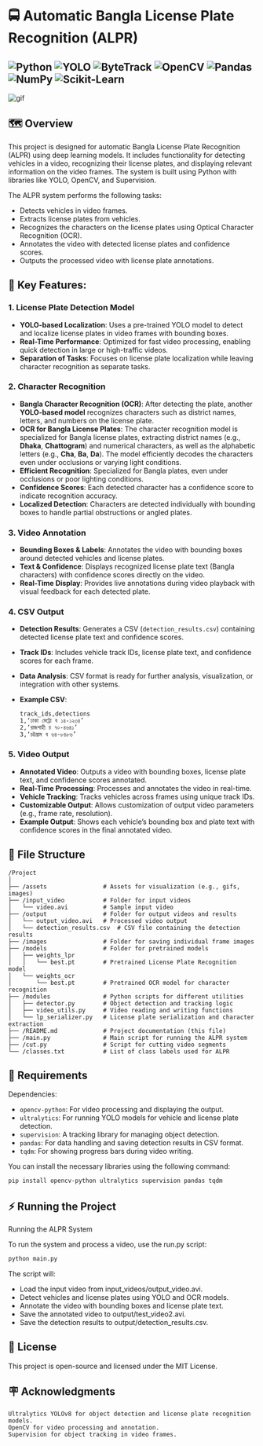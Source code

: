 # 🚍 Automatic Bangla License Plate Recognition (ALPR)


![Python](https://img.shields.io/badge/-Python-3776AB?logo=python&logoColor=white)
![YOLO](https://img.shields.io/badge/-YOLOv8-FF9900?logo=yolo&logoColor=white)
![ByteTrack](https://img.shields.io/badge/-ByteTrack-3776AB?logo=python&logoColor=white)
![OpenCV](https://img.shields.io/badge/-OpenCV-5C3EE8?logo=opencv&logoColor=white)
![Pandas](https://img.shields.io/badge/-Pandas-150458?logo=pandas&logoColor=white)
![NumPy](https://img.shields.io/badge/-NumPy-013243?logo=numpy&logoColor=white)
![Scikit-Learn](https://img.shields.io/badge/-Scikit--Learn-F7931E?logo=scikit-learn&logoColor=white)
---


![gif](assets/project-alpr.gif)


## 🗺️ Overview

This project is designed for automatic Bangla License Plate Recognition (ALPR) using deep learning models. It includes functionality for detecting vehicles in a video, recognizing their license plates, and displaying relevant information on the video frames. The system is built using Python with libraries like YOLO, OpenCV, and Supervision.

The ALPR system performs the following tasks:

- Detects vehicles in video frames.
- Extracts license plates from vehicles.
- Recognizes the characters on the license plates using Optical Character Recognition (OCR).
- Annotates the video with detected license plates and confidence scores.
- Outputs the processed video with license plate annotations.


## 🚀 Key Features:

### **1. License Plate Detection Model**
- **YOLO-based Localization**: Uses a pre-trained YOLO model to detect and localize license plates in video frames with bounding boxes.
- **Real-Time Performance**: Optimized for fast video processing, enabling quick detection in large or high-traffic videos.
- **Separation of Tasks**: Focuses on license plate localization while leaving character recognition as separate tasks.

### **2. Character Recognition**
- **Bangla Character Recognition (OCR)**: After detecting the plate, another **YOLO-based model** recognizes characters such as district names, letters, and numbers on the license plate.
- **OCR for Bangla License Plates**: The character recognition model is specialized for Bangla license plates, extracting district names (e.g., **Dhaka**, **Chattogram**) and numerical characters, as well as the alphabetic letters (e.g., **Cha**, **Ba**, **Da**). The model efficiently decodes the characters even under occlusions or varying light conditions.
- **Efficient Recognition**: Specialized for Bangla plates, even under occlusions or poor lighting conditions.
- **Confidence Scores**: Each detected character has a confidence score to indicate recognition accuracy.
- **Localized Detection**: Characters are detected individually with bounding boxes to handle partial obstructions or angled plates.

### **3. Video Annotation**
- **Bounding Boxes & Labels**: Annotates the video with bounding boxes around detected vehicles and license plates.
- **Text & Confidence**: Displays recognized license plate text (Bangla characters) with confidence scores directly on the video.
- **Real-Time Display**: Provides live annotations during video playback with visual feedback for each detected plate.

### **4. CSV Output**
- **Detection Results**: Generates a CSV (`detection_results.csv`) containing detected license plate text and confidence scores.
- **Track IDs**: Includes vehicle track IDs, license plate text, and confidence scores for each frame.
- **Data Analysis**: CSV format is ready for further analysis, visualization, or integration with other systems.
- **Example CSV**:

    ```
    track_ids,detections
    1,‘ঢাকা মেট্রো ব ১৪-১২৩৪’
    2,‘রাজশাহী চ ৭০-৪৬৪১’
    3,‘চট্টগ্রাম ব ৬৪-৮৪৮৬’
    ```

### **5. Video Output**
- **Annotated Video**: Outputs a video with bounding boxes, license plate text, and confidence scores annotated.
- **Real-Time Processing**: Processes and annotates the video in real-time.
- **Vehicle Tracking**: Tracks vehicles across frames using unique track IDs.
- **Customizable Output**: Allows customization of output video parameters (e.g., frame rate, resolution).
- **Example Output**: Shows each vehicle’s bounding box and plate text with confidence scores in the final annotated video.


## 📂 File Structure

```plaintext
/Project
│
├── /assets                # Assets for visualization (e.g., gifs, images)
├── /input_video           # Folder for input videos
│   └── video.avi          # Sample input video
├── /output                # Folder for output videos and results
│   └── output_video.avi   # Processed video output
│   └── detection_results.csv  # CSV file containing the detection results
├── /images                # Folder for saving individual frame images
├── /models                # Folder for pretrained models
│   ├── weights_lpr
│   │   └── best.pt        # Pretrained License Plate Recognition model
│   └── weights_ocr
│       └── best.pt        # Pretrained OCR model for character recognition
├── /modules               # Python scripts for different utilities
│   ├── detector.py        # Object detection and tracking logic
│   ├── video_utils.py     # Video reading and writing functions
│   └── lp_serializer.py   # License plate serialization and character extraction
├── /README.md             # Project documentation (this file)
├── /main.py               # Main script for running the ALPR system
├── /cut.py                # Script for cutting video segments
└── /classes.txt           # List of class labels used for ALPR
```


## 📌 Requirements

Dependencies:

- `opencv-python`: For video processing and displaying the output.
- `ultralytics`: For running YOLO models for vehicle and license plate detection.
- `supervision`: A tracking library for managing object detection.
- `pandas`: For data handling and saving detection results in CSV format.
- `tqdm`: For showing progress bars during video writing.

You can install the necessary libraries using the following command:

```bash
pip install opencv-python ultralytics supervision pandas tqdm
```


## ⚡ Running the Project

Running the ALPR System

To run the system and process a video, use the run.py script:

```bash
python main.py
```

The script will:

- Load the input video from input_videos/output_video.avi.
- Detect vehicles and license plates using YOLO and OCR models.
- Annotate the video with bounding boxes and license plate text.
- Save the annotated video to output/test_video2.avi.
- Save the detection results to output/detection_results.csv.



## 🧾 License

This project is open-source and licensed under the MIT License.



## 🪧 Acknowledgments

    Ultralytics YOLOv8 for object detection and license plate recognition models.
    OpenCV for video processing and annotation.
    Supervision for object tracking in video frames.